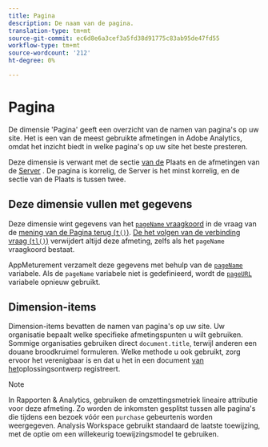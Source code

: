 ```yaml
---
title: Pagina
description: De naam van de pagina.
translation-type: tm+mt
source-git-commit: ec6d8e6a3cef3a5fd38d91775c83ab95de47fd55
workflow-type: tm+mt
source-wordcount: '212'
ht-degree: 0%

---
```



# Pagina

De dimensie &#39;Pagina&#39; geeft een overzicht van de namen van pagina&#39;s op uw site. Het is een van de meest gebruikte afmetingen in Adobe Analytics, omdat het inzicht biedt in welke pagina&#39;s op uw site het beste presteren.

Deze dimensie is verwant met de sectie [van de](site-section.md) Plaats en de afmetingen van de [Server](server.md) . De pagina is korrelig, de Server is het minst korrelig, en de sectie van de Plaats is tussen twee.

## Deze dimensie vullen met gegevens

Deze dimensie wint gegevens van het [`pageName` vraagkoord](/help/implement/validate/query-parameters.md) in de vraag van de [mening van de Pagina terug (`t()`)](/help/implement/vars/functions/t-method.md). [De het volgen van de verbinding vraag (`tl()`)](/help/implement/vars/functions/tl-method.md) verwijdert altijd deze afmeting, zelfs als het `pageName` vraagkoord bestaat.

AppMeturement verzamelt deze gegevens met behulp van de [`pageName`](/help/implement/vars/page-vars/pagename.md) variabele. Als de `pageName` variabele niet is gedefinieerd, wordt de [`pageURL`](/help/implement/vars/page-vars/pageurl.md) variabele opnieuw gebruikt.

## Dimension-items

Dimension-items bevatten de namen van pagina&#39;s op uw site. Uw organisatie bepaalt welke specifieke afmetingspunten u wilt gebruiken. Sommige organisaties gebruiken direct `document.title`, terwijl anderen een douane broodkruimel formuleren. Welke methode u ook gebruikt, zorg ervoor het verenigbaar is en dat u het in een document [van het](/help/implement/prepare/solution-design.md)oplossingsontwerp registreert.

>[!NOTE]
>
>In Rapporten &amp; Analytics, gebruiken de omzettingsmetriek lineaire attributie voor deze afmeting. Zo worden de inkomsten gesplitst tussen alle pagina&#39;s die tijdens een bezoek vóór een `purchase` gebeurtenis worden weergegeven. Analysis Workspace gebruikt standaard de laatste toewijzing, met de optie om een willekeurig toewijzingsmodel te gebruiken.
